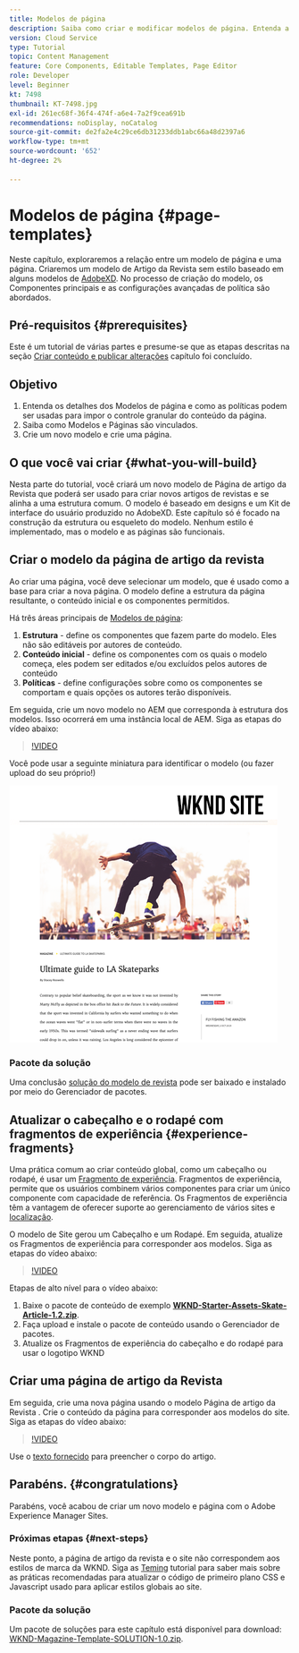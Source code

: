 ```yaml
---
title: Modelos de página
description: Saiba como criar e modificar modelos de página. Entenda a relação entre um modelo de página e uma página. Saiba como configurar as políticas de um modelo de página para fornecer governança granular e consistência da marca para o conteúdo.  Um modelo bem estruturado de artigo de revista é criado com base em um modelo do Adobe XD.
version: Cloud Service
type: Tutorial
topic: Content Management
feature: Core Components, Editable Templates, Page Editor
role: Developer
level: Beginner
kt: 7498
thumbnail: KT-7498.jpg
exl-id: 261ec68f-36f4-474f-a6e4-7a2f9cea691b
recommendations: noDisplay, noCatalog
source-git-commit: de2fa2e4c29ce6db31233ddb1abc66a48d2397a6
workflow-type: tm+mt
source-wordcount: '652'
ht-degree: 2%

---
```


# Modelos de página {#page-templates}

Neste capítulo, exploraremos a relação entre um modelo de página e uma página. Criaremos um modelo de Artigo da Revista sem estilo baseado em alguns modelos de [AdobeXD](https://www.adobe.com/products/xd.html). No processo de criação do modelo, os Componentes principais e as configurações avançadas de política são abordados.

## Pré-requisitos {#prerequisites}

Este é um tutorial de várias partes e presume-se que as etapas descritas na seção [Criar conteúdo e publicar alterações](./author-content-publish.md) capítulo foi concluído.

## Objetivo

1. Entenda os detalhes dos Modelos de página e como as políticas podem ser usadas para impor o controle granular do conteúdo da página.
1. Saiba como Modelos e Páginas são vinculados.
1. Crie um novo modelo e crie uma página.

## O que você vai criar {#what-you-will-build}

Nesta parte do tutorial, você criará um novo modelo de Página de artigo da Revista que poderá ser usado para criar novos artigos de revistas e se alinha a uma estrutura comum. O modelo é baseado em designs e um Kit de interface do usuário produzido no AdobeXD. Este capítulo só é focado na construção da estrutura ou esqueleto do modelo. Nenhum estilo é implementado, mas o modelo e as páginas são funcionais.

## Criar o modelo da página de artigo da revista

Ao criar uma página, você deve selecionar um modelo, que é usado como a base para criar a nova página. O modelo define a estrutura da página resultante, o conteúdo inicial e os componentes permitidos.

Há três áreas principais de [Modelos de página](https://experienceleague.adobe.com/docs/experience-manager-cloud-service/sites/authoring/features/templates.html?lang=pt-BR):

1. **Estrutura** - define os componentes que fazem parte do modelo. Eles não são editáveis por autores de conteúdo.
1. **Conteúdo inicial** - define os componentes com os quais o modelo começa, eles podem ser editados e/ou excluídos pelos autores de conteúdo
1. **Políticas** - define configurações sobre como os componentes se comportam e quais opções os autores terão disponíveis.

Em seguida, crie um novo modelo no AEM que corresponda à estrutura dos modelos. Isso ocorrerá em uma instância local de AEM. Siga as etapas do vídeo abaixo:

>[!VIDEO](https://video.tv.adobe.com/v/332915/?quality=12&learn=on)

Você pode usar a seguinte miniatura para identificar o modelo (ou fazer upload do seu próprio!)

![Miniatura do modelo de página do artigo](./assets/page-templates/article-page-template-thumbnail.png)


### Pacote da solução

Uma conclusão [solução do modelo de revista](assets/page-templates/WKND-Magazine-Template-SOLUTION-1.1.zip) pode ser baixado e instalado por meio do Gerenciador de pacotes.

## Atualizar o cabeçalho e o rodapé com fragmentos de experiência {#experience-fragments}

Uma prática comum ao criar conteúdo global, como um cabeçalho ou rodapé, é usar um [Fragmento de experiência](https://experienceleague.adobe.com/docs/experience-manager-learn/sites/experience-fragments/experience-fragments-feature-video-use.html). Fragmentos de experiência, permite que os usuários combinem vários componentes para criar um único componente com capacidade de referência. Os Fragmentos de experiência têm a vantagem de oferecer suporte ao gerenciamento de vários sites e [localização](https://experienceleague.adobe.com/docs/experience-manager-core-components/using/components/experience-fragment.html?lang=en#localized-site-structure).

O modelo de Site gerou um Cabeçalho e um Rodapé. Em seguida, atualize os Fragmentos de experiência para corresponder aos modelos. Siga as etapas do vídeo abaixo:

>[!VIDEO](https://video.tv.adobe.com/v/332916/?quality=12&learn=on)

Etapas de alto nível para o vídeo abaixo:

1. Baixe o pacote de conteúdo de exemplo **[WKND-Starter-Assets-Skate-Article-1.2.zip](assets/page-templates/WKND-Starter-Assets-Skate-Article-1.2.zip)**.
1. Faça upload e instale o pacote de conteúdo usando o Gerenciador de pacotes.
1. Atualize os Fragmentos de experiência do cabeçalho e do rodapé para usar o logotipo WKND

## Criar uma página de artigo da Revista

Em seguida, crie uma nova página usando o modelo Página de artigo da Revista . Crie o conteúdo da página para corresponder aos modelos do site. Siga as etapas do vídeo abaixo:

>[!VIDEO](https://video.tv.adobe.com/v/332917/?quality=12&learn=on)

Use o [texto fornecido](./assets/page-templates/la-skateparks-copy.txt) para preencher o corpo do artigo.

## Parabéns.  {#congratulations}

Parabéns, você acabou de criar um novo modelo e página com o Adobe Experience Manager Sites.

### Próximas etapas {#next-steps}

Neste ponto, a página de artigo da revista e o site não correspondem aos estilos de marca da WKND. Siga as [Teming](theming.md) tutorial para saber mais sobre as práticas recomendadas para atualizar o código de primeiro plano CSS e Javascript usado para aplicar estilos globais ao site.

### Pacote da solução

Um pacote de soluções para este capítulo está disponível para download: [WKND-Magazine-Template-SOLUTION-1.0.zip](assets/page-templates/WKND-Magazine-Template-SOLUTION-1.0.zip).
